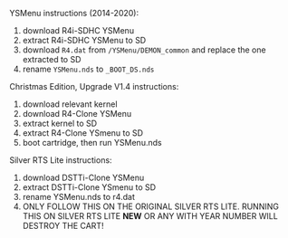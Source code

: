 YSMenu instructions (2014-2020):
  1. download R4i-SDHC YSMenu
  1. extract R4i-SDHC YSMenu to SD
  1. download `R4.dat` from `/YSMenu/DEMON_common` and replace the one extracted to SD
  1. rename `YSMenu.nds` to `_BOOT_DS.nds`

Christmas Edition, Upgrade V1.4 instructions:
  1. download relevant kernel
  1. download R4-Clone YSMenu
  1. extract kernel to SD
  1. extract R4-Clone YSmenu to SD
  1. boot cartridge, then run YSMenu.nds

Silver RTS Lite instructions:
  1. download DSTTi-Clone YSMenu
  1. extract DSTTi-Clone YSmenu to SD
  1. rename YSMenu.nds to r4.dat
  1. ONLY FOLLOW THIS ON THE ORIGINAL SILVER RTS LITE. RUNNING THIS ON SILVER RTS LITE **NEW** OR ANY WITH YEAR NUMBER WILL DESTROY THE CART!